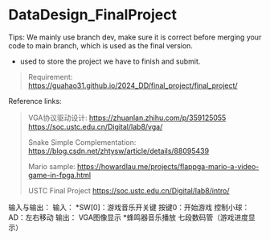 # DataDesign_FinalProject

Tips: We mainly use branch dev, make sure it is correct before merging your code to main branch,
which is used as the final version.


+ used to store the project we have to finish and submit.
> Requirement: https://guahao31.github.io/2024_DD/final_project/final_project/

Reference links:
> VGA协议驱动设计:
> https://zhuanlan.zhihu.com/p/359125055
> https://soc.ustc.edu.cn/Digital/lab8/vga/
>
> Snake Simple Complementation:
> https://blog.csdn.net/zhtysw/article/details/88095439
> 
> Mario sample:
> https://howardlau.me/projects/flappga-mario-a-video-game-in-fpga.html
> 
> USTC Final Project
> https://soc.ustc.edu.cn/Digital/lab8/intro/


输入与输出：
输入：
	*SW[0]：游戏音乐开关键
	按键0：开始游戏
	控制小球：AD：左右移动
输出：
	VGA图像显示
	*蜂鸣器音乐播放
	七段数码管（游戏进度显示）



